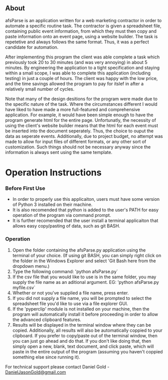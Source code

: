 ## About
afsParse is an application written for a web marketing contractor in order to automate a specific routine task. The contractor is given a spreadsheet file, containing public event information, from which they must then copy and paste information onto an event page, using a website builder. The task is repetetive and always follows the same format. Thus, it was a perfect candidate for automation. 

After implementing this program the client was able complete a task which previously took 20 to 30 minutes (and was very annoying) in about 5 minutes. By engineering the application to a tight specification and staying within a small scope, I was able to complete this application (including testing) in just a couple of hours. The client was happy with the low price, and the time savings allowed the program to pay for itslef in after a relatively small number of cycles. 

Note that many of the design desitions for the program were made due to the specific nature of the task. Where the circumstances different I would have liked to have made a more full-featured and comprehensive application. For example, it would have been simple enough to have the program generate html for the entire page. Unfortunatly, the necessity of using the client's website builder means that the html for each event must be inserted into the document seperately. Thus, the choice to ouput the data as seperate events. Additionally, due to project budget, no attempt was made to allow for input files of different formats, or any other sort of customization. Such things should not be necessary anyway since the information is always sent using the same template.

# Operation Instructions

### Before First Use
* In order to properly use this applicaiton, users must have some version of Python 3 installed on their machine. 
* It is also recomended that python is added to the user's PATH for easy operation of the program via command prompt. 
* It is further recomended that the user install a terminal applicaiton that allows easy copy/pasting of data, such as git BASH.

### Operation
1. Open the folder containing the afsParse.py application using the terminal of your choice. (If using git BASH, you can simply right click on the folder in the Windows Explorer and select 'Git Bash here from the dropdown menu.)
2. Type the following command: 'python afsParse.py`
3. If the csv file that you would like to use is in the same folder, you may supply the file name as an aditional argument. EG: 'python afsParse.py myfile.csv`
4. Whether or not you've supplied a file name, press enter.
5. If you did not supply a file name, you will be prompted to select the spreadsheet file you'd like to use via a file explorer GUI.
6. If the 'pyperclip' module is not installed on your machine, then the program will automatically install it before proceeding in order to allow the advanced clipboard features.
7. Results will be displayed in the terminal window where they can be copied. Additionally, all results will also be automatically coppied to your clipboard. If you prefer to copy/paste out of the terminal window, then you can just go ahead and do that. If you don't like doing that, then simply open a new, blank, text document, and click paste, which will paste in the entire output of the program (assuming you haven't coppied something else since running it).


For technical support please contact Daniel Gold - DanielJasonGold@gmail.com

